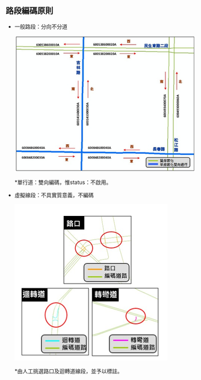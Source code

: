 ## 路段編碼原則
  - 一般路段：分向不分道
  
    ![Alt text](001.jpg)
 
    \*單行道：雙向編碼，惟status：不啟用。
    
    
  - 虛擬線段：不具實質意義，不編碼
  
    ![Alt text](002.jpg)
  
    \*由人工挑選路口及迴轉道線段，並予以標註。
    
